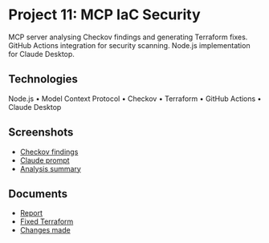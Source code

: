 # Project 11: MCP IaC Security

MCP server analysing Checkov findings and generating Terraform fixes. GitHub Actions integration for security scanning. Node.js implementation for Claude Desktop.

## Technologies

Node.js • Model Context Protocol • Checkov • Terraform • GitHub Actions • Claude Desktop

## Screenshots

- [Checkov findings](screenshots/1.png)
- [Claude prompt](screenshots/2.png)
- [Analysis summary](screenshots/3.png)

## Documents

- [Report](documents/report.md)
- [Fixed Terraform](documents/fixed-terraform.md)
- [Changes made](documents/changes-made.md)